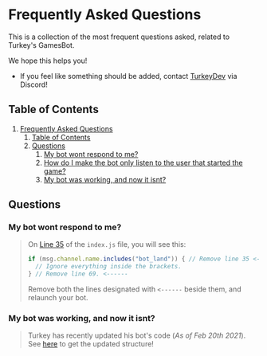 # Frequently Asked Questions

This is a collection of the most frequent questions asked, related to Turkey's GamesBot.

We hope this helps you!

* If you feel like something should be added, contact [TurkeyDev](https://discord.gg/DkexpJj) via Discord!

## Table of Contents

1.  [Frequently Asked Questions](#frequently-asked-questions)
    1.  [Table of Contents](#table-of-contents)
    2.  [Questions](#questions)
        1.  [My bot wont respond to me?](#my-bot-wont-respond-to-me)
        2.  [How do I make the bot only listen to the user that started the game?](#how-do-i-make-the-bot-only-listen-to-the-user-that-started-the-game)
        3.  [My bot was working, and now it isnt?](#my-bot-was-working-and-now-it-isnt)

## Questions

### My bot wont respond to me?
> On [Line 35](https://github.com/TheTurkeyDev/Discord-Games/blob/master/src/index.js#L35) of the `index.js` file, you will see this:
> ```js
> if (msg.channel.name.includes("bot_land")) { // Remove line 35 <------
>   // Ignore everything inside the brackets.
> } // Remove line 69. <------
> ```
> Remove both the lines designated with `<------` beside them, and relaunch your bot.

### My bot was working, and now it isnt?
> Turkey has recently updated his bot's code (*As of Feb 20th 2021*). See [here](https://github.com/TheTurkeyDev/Discord-Games/tree/master/src) to get the updated structure!
